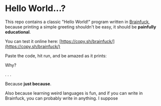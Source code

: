 # Hello World...?

This repo contains a classic "Hello World!" program written in [Brainfuck](https://en.wikipedia.org/wiki/Brainfuck), because printing a simple greeting shouldn't be easy, it should be **painfully educational**.

You can test it online here: [https://copy.sh/brainfuck/](https://copy.sh/brainfuck/)

Paste the code, hit run, and be amazed as it prints:

Why?

.
.
.

Because **just because**.

Also because learning weird languages is fun, and if you can write in Brainfuck, you can probably write in anything. I suppose
